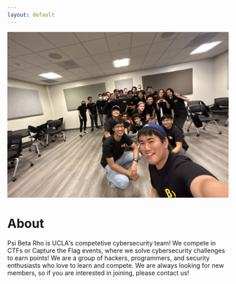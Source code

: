```yaml
---
layout: default
---
```

![Our team sporting PBR merch!](/assets/images/pbr-point-five.jpg "Our team sporting PBR merch!")

# About

Psi Beta Rho is UCLA's competetive cybersecurity team! We compete in CTFs or Capture the Flag events, where we solve cybersecurity challenges to earn points! We are a group of hackers, programmers, and security enthusiasts who love to learn and compete. We are always looking for new members, so if you are interested in joining, please contact us!
